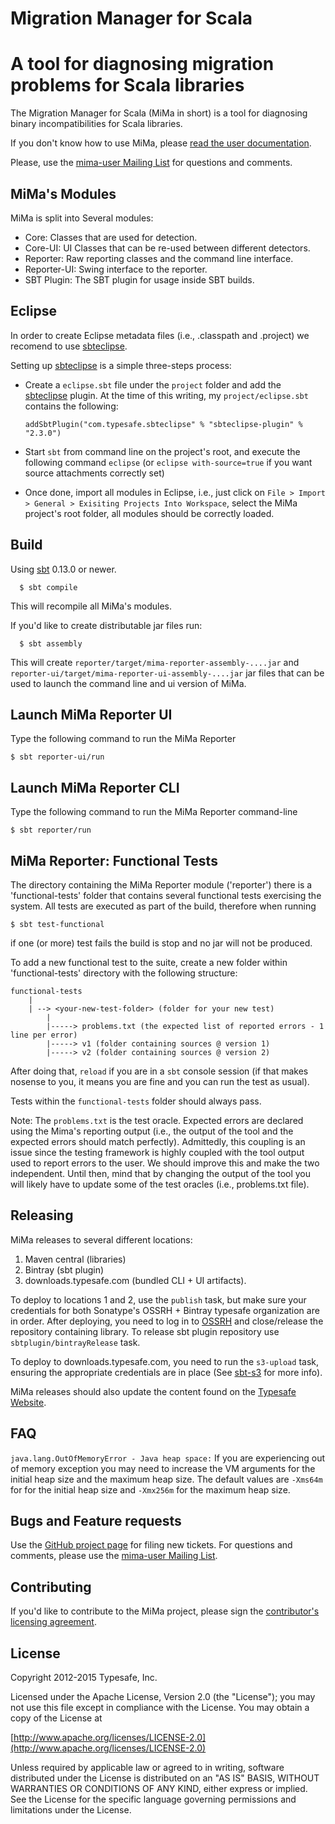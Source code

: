 Migration Manager for Scala
==============

A tool for diagnosing migration problems for Scala libraries
============================================================

The Migration Manager for Scala (MiMa in short) is a tool for diagnosing binary incompatibilities for Scala libraries.

If you don't know how to use MiMa, please [read the user documentation](https://github.com/typesafehub/migration-manager/wiki).

Please, use the [mima-user Mailing List][mima-user-ml] for questions and comments.

MiMa's Modules
-------

MiMa is split into Several modules:

- Core: Classes that are used for detection.
- Core-UI: UI Classes that can be re-used between different detectors.
- Reporter:  Raw reporting classes and the command line interface.
- Reporter-UI: Swing interface to the reporter.
- SBT Plugin:  The SBT plugin for usage inside SBT builds.

Eclipse
-------

In order to create Eclipse metadata files (i.e., .classpath and .project) we recomend to use [sbteclipse][sbteclipse].

Setting up [sbteclipse][sbteclipse] is a simple three-steps process:

* Create a ``eclipse.sbt`` file under the ``project`` folder and add the [sbteclipse][sbteclipse] plugin.
At the time of this writing, my ``project/eclipse.sbt`` contains the following:

	``addSbtPlugin("com.typesafe.sbteclipse" % "sbteclipse-plugin" % "2.3.0")``

* Start ``sbt`` from command line on the project's root, and execute the following command ``eclipse`` (or ``eclipse with-source=true`` if you want source attachments correctly set)

* Once done, import all modules in Eclipse, i.e., just click on `File > Import > General > Exisiting Projects Into Workspace`, select the MiMa project's root folder, all modules should be correctly loaded.


[sbteclipse]: https://github.com/typesafehub/sbteclipse/

Build
-------

Using [sbt][sbt] 0.13.0 or newer.

      $ sbt compile

[sbt]: http://www.scala-sbt.org/

This will recompile all MiMa's modules.

If you'd like to create distributable jar files run:

      $ sbt assembly

This will create `reporter/target/mima-reporter-assembly-....jar` and `reporter-ui/target/mima-reporter-ui-assembly-....jar` jar files that can be used to launch the command line and ui version of MiMa.


Launch MiMa Reporter UI
-------
Type the following command to run the MiMa Reporter

	$ sbt reporter-ui/run

Launch MiMa Reporter CLI
-------
Type the following command to run the MiMa Reporter command-line

	$ sbt reporter/run

MiMa Reporter: Functional Tests
-------

The directory containing the MiMa Reporter module ('reporter') there is a 'functional-tests' folder that contains several functional tests exercising the system. All tests are executed as part of the build, therefore when running

	$ sbt test-functional

if one (or more) test fails the build is stop and no jar will not be produced.

To add a new functional test to the suite, create a new folder within 'functional-tests' directory with the following structure:

	functional-tests
	    |
	    | --> <your-new-test-folder> (folder for your new test)
			|
			|-----> problems.txt (the expected list of reported errors - 1 line per error)
			|-----> v1 (folder containing sources @ version 1)
			|-----> v2 (folder containing sources @ version 2)

After doing that, `reload` if you are in a `sbt` console session (if that makes nosense to you, it means you are fine and you can run the test as usual).

Tests within the `functional-tests` folder should always pass.

Note: The `problems.txt` is the test oracle. Expected errors are declared using the Mima's reporting output (i.e., the output of the tool and the expected errors should match perfectly). Admittedly, this coupling is an issue since the testing framework is highly coupled with the tool output used to report errors to the user. We should improve this and make the two independent. Until then, mind that by changing the output of the tool you will likely have to update some of the test oracles (i.e., problems.txt file).

Releasing
---------
MiMa releases to several different locations:

1. Maven central (libraries)
2. Bintray (sbt plugin)
3. downloads.typesafe.com (bundled CLI + UI artifacts).

To deploy to locations 1 and 2, use the `publish` task, but make sure your credentials for both Sonatype's OSSRH + Bintray typesafe organization are in order.   After deploying, you need to log in to [OSSRH](http://oss.sonatype.org) and close/release the repository containing library. To release sbt plugin repository use `sbtplugin/bintrayRelease` task.

To deploy to downloads.typesafe.com, you need to run the `s3-upload` task, ensuring the appropriate credentials are in place (See [sbt-s3](https://github.com/sbt/sbt-s3) for more info).

MiMa releases should also update the content found on the [Typesafe Website](http://typesafe.com/technology/migration-manager).


FAQ
-------

`java.lang.OutOfMemoryError - Java heap space:` If you are experiencing out of memory exception you may need to increase the VM arguments for the initial heap size and the maximum heap size. The default values are `-Xms64m` for for the initial heap size and `-Xmx256m` for the maximum heap size.

Bugs and Feature requests
-------

Use the [GitHub project page][mima-github] for filing new tickets. For questions and comments, please use the [mima-user Mailing List][mima-user-ml].

[mima-github]: https://github.com/typesafehub/migration-manager/issues


Contributing
------------
If you'd like to contribute to the MiMa project, please sign the [contributor's licensing agreement](http://www.typesafe.com/contribute/cla).

License
-------
Copyright 2012-2015 Typesafe, Inc.

Licensed under the Apache License, Version 2.0 (the "License");
you may not use this file except in compliance with the License.
You may obtain a copy of the License at

   [http://www.apache.org/licenses/LICENSE-2.0](http://www.apache.org/licenses/LICENSE-2.0)

Unless required by applicable law or agreed to in writing, software
distributed under the License is distributed on an "AS IS" BASIS,
WITHOUT WARRANTIES OR CONDITIONS OF ANY KIND, either express or implied.
See the License for the specific language governing permissions and
limitations under the License.

[mima-user-ml]: https://groups.google.com/group/migration-manager-user/topics
